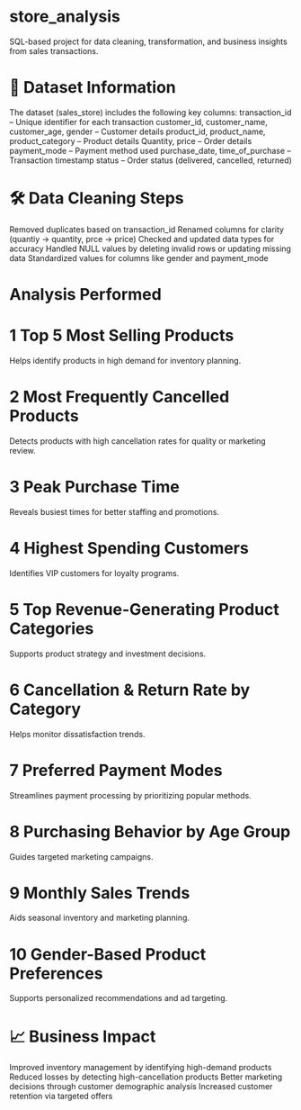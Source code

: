 # store_analysis
SQL-based project for data cleaning, transformation, and business insights from sales transactions.
# 📂 Dataset Information
The dataset (sales_store) includes the following key columns:
transaction_id – Unique identifier for each transaction
customer_id, customer_name, customer_age, gender – Customer details
product_id, product_name, product_category – Product details
Quantity, price – Order details
payment_mode – Payment method used
purchase_date, time_of_purchase – Transaction timestamp
status – Order status (delivered, cancelled, returned)
# 🛠 Data Cleaning Steps
Removed duplicates based on transaction_id
Renamed columns for clarity (quantiy → quantity, prce → price)
Checked and updated data types for accuracy
Handled NULL values by deleting invalid rows or updating missing data
Standardized values for columns like gender and payment_mode
#  Analysis Performed
# 1️ Top 5 Most Selling Products
Helps identify products in high demand for inventory planning.
# 2️ Most Frequently Cancelled Products
Detects products with high cancellation rates for quality or marketing review.
# 3️ Peak Purchase Time
Reveals busiest times for better staffing and promotions.
# 4️ Highest Spending Customers
Identifies VIP customers for loyalty programs.
# 5️ Top Revenue-Generating Product Categories
Supports product strategy and investment decisions.
# 6️ Cancellation & Return Rate by Category
Helps monitor dissatisfaction trends.
# 7️ Preferred Payment Modes
Streamlines payment processing by prioritizing popular methods.
# 8️ Purchasing Behavior by Age Group
Guides targeted marketing campaigns.
# 9️ Monthly Sales Trends
Aids seasonal inventory and marketing planning.
# 10 Gender-Based Product Preferences
Supports personalized recommendations and ad targeting.
# 📈 Business Impact
Improved inventory management by identifying high-demand products
Reduced losses by detecting high-cancellation products
Better marketing decisions through customer demographic analysis
Increased customer retention via targeted offers

